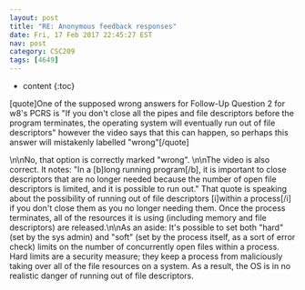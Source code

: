 ```yaml
---
layout: post
title: "RE: Anonymous feedback responses"
date: Fri, 17 Feb 2017 22:45:27 EST
nav: post
category: CSC209
tags: [4649]
---
```


* content
{:toc}

[quote]One of the supposed wrong answers for Follow-Up Question 2 for w8's PCRS is "If you don't close all the pipes and file descriptors before the program terminates, the operating system will eventually run out of file descriptors" however the video says that this can happen, so perhaps this answer will mistakenly labelled "wrong"[/quote]
<!-- more -->
<p>\n\nNo, that option is correctly marked "wrong". \n\nThe video is also correct. It notes: "In a [b]long running program[/b], it is important to close descriptors that are no longer needed because the number of open file descriptors is limited, and it is possible to run out." That quote is speaking about the possibility of running out of file descriptors [i]within a process[/i] if you don't close them as you no longer needing them. Once the process terminates, all of the resources it is using (including memory and file descriptors) are released.\n\nAs an aside: It's possible to set both "hard" (set by the sys admin) and "soft" (set by the process itself, as a sort of error check) limits on the number of concurrently open files within a process. Hard limits are a security measure; they keep a process from maliciously taking over all of the file resources on a system. As a result, the OS is in no realistic danger of running out of file descriptors.</p>
